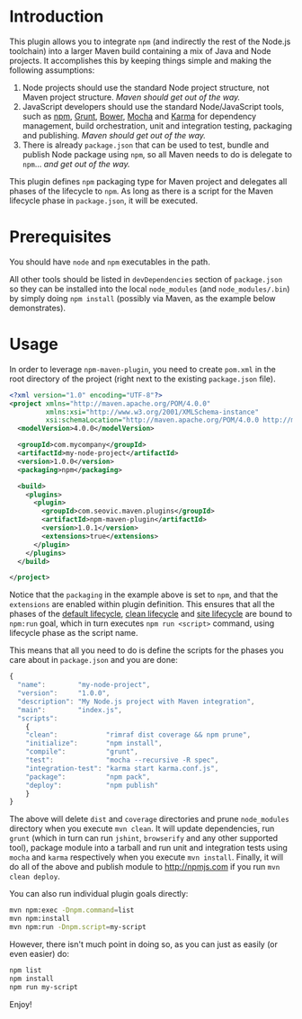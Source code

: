 # Introduction

This plugin allows you to integrate `npm` (and indirectly the rest of the Node.js
toolchain) into a larger Maven build containing a mix of Java and Node projects. 
It accomplishes this by keeping things simple and making the following assumptions:

1. Node projects should use the standard Node project structure, not Maven project
   structure. *Maven should get out of the way.*
1. JavaScript developers should use the standard Node/JavaScript tools, such as 
   [npm](https://www.npmjs.com), [Grunt](http://gruntjs.com), [Bower](http://bower.io),
   [Mocha](http://mochajs.org) and [Karma](http://karma-runner.github.io/0.13/index.html)
   for dependency management, build orchestration, unit and integration testing, packaging
   and publishing. *Maven should get out of the way.*      
1. There is already `package.json` that can be used to test, bundle and publish 
   Node package using `npm`, so all Maven needs to do is delegate to `npm`... 
   *and get out of the way.*

This plugin defines `npm` packaging type for Maven project and delegates all phases
of the lifecycle to `npm`. As long as there is a script for the Maven lifecycle
phase in `package.json`, it will be executed.

# Prerequisites

You should have `node` and `npm` executables in the path. 

All other tools should be listed in `devDependencies` section of `package.json` 
so they can be installed into the local `node_modules` (and `node_modules/.bin`) 
by simply doing `npm install` (possibly via Maven, as the example below demonstrates).

# Usage

In order to leverage `npm-maven-plugin`, you need to create `pom.xml` in the root
directory of the project (right next to the existing `package.json` file).
 
```xml
<?xml version="1.0" encoding="UTF-8"?>
<project xmlns="http://maven.apache.org/POM/4.0.0"
         xmlns:xsi="http://www.w3.org/2001/XMLSchema-instance"
         xsi:schemaLocation="http://maven.apache.org/POM/4.0.0 http://maven.apache.org/xsd/maven-4.0.0.xsd">
  <modelVersion>4.0.0</modelVersion>

  <groupId>com.mycompany</groupId>
  <artifactId>my-node-project</artifactId>
  <version>1.0.0</version>
  <packaging>npm</packaging>

  <build>
    <plugins>
      <plugin>
        <groupId>com.seovic.maven.plugins</groupId>
        <artifactId>npm-maven-plugin</artifactId>
        <version>1.0.1</version>
        <extensions>true</extensions>
      </plugin>
    </plugins>
  </build>

</project>
```
                      
Notice that the `packaging` in the example above is set to `npm`, and that the
`extensions` are enabled within plugin definition. This ensures that all the phases
of the [default lifecycle](http://maven.apache.org/ref/3.3.3/maven-core/lifecycles.html#default_Lifecycle),
[clean lifecycle](http://maven.apache.org/ref/3.3.3/maven-core/lifecycles.html#clean_Lifecycle) and
[site lifecycle](http://maven.apache.org/ref/3.3.3/maven-core/lifecycles.html#site_Lifecycle)
are bound to `npm:run` goal, which in turn executes `npm run <script>` command,
using lifecycle phase as the script name.

This means that all you need to do is define the scripts for the phases you care 
about in `package.json` and you are done:

```js
{
  "name":        "my-node-project",
  "version":     "1.0.0",
  "description": "My Node.js project with Maven integration",
  "main":        "index.js",
  "scripts": 
    {
    "clean":            "rimraf dist coverage && npm prune",
    "initialize":       "npm install",
    "compile":          "grunt",
    "test":             "mocha --recursive -R spec",
    "integration-test": "karma start karma.conf.js",
    "package":          "npm pack",
    "deploy":           "npm publish"
    }
}  
```
                                        
The above will delete `dist` and `coverage` directories and prune `node_modules`
directory when you execute `mvn clean`. It will update dependencies, run `grunt` 
(which in turn can run `jshint`, `browserify` and any other supported tool), 
package module into a tarball and run unit and integration tests using 
`mocha` and `karma` respectively when you execute `mvn install`. Finally, it will 
do all of the above and publish module to http://npmjs.com if you run `mvn clean deploy`.

You can also run individual plugin goals directly:

```bash
mvn npm:exec -Dnpm.command=list
mvn npm:install
mvn npm:run -Dnpm.script=my-script
```

However, there isn't much point in doing so, as you can just as easily (or even easier) do:

```bash
npm list
npm install
npm run my-script
```

Enjoy!
